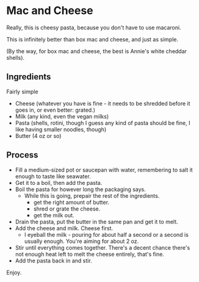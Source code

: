 # Mac and Cheese

Really, this is cheesy pasta, because you don't have to use macaroni.

This is infinitely better than box mac and cheese, and just as simple.

(By the way, for box mac and cheese, the best is Annie's white cheddar shells).

## Ingredients

Fairly simple

- Cheese (whatever you have is fine - it needs to be shredded before it goes in, or even better: grated.)
- Milk (any kind, even the vegan milks)
- Pasta (shells, rotini, though I guess any kind of pasta should be fine, I like having smaller noodles, though)
- Butter (4 oz or so)

## Process

- Fill a medium-sized pot or saucepan with water, remembering to salt it enough to taste like seawater.
- Get it to a boil, then add the pasta.
- Boil the pasta for however long the packaging says.
    - While this is going, prepair the rest of the ingredients.
        - get the right amount of butter.
        - shred or grate the cheese.
        - get the milk out.
- Drain the pasta, put the butter in the same pan and get it to melt.
- Add the cheese and milk. Cheese first.
    - I eyeball the milk - pouring for about half a second or a second is usually enough. You're aiming for about 2 oz.
- Stir until everything comes together. There's a decent chance there's not enough heat left to melt the cheese entirely, that's fine.
- Add the pasta back in and stir.

Enjoy.